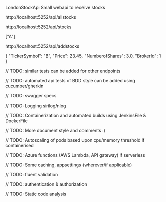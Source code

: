 LondonStockApi
Small webapi to receive stocks

http://localhost:5252/api/allstocks

http://localhost:5252/api/stocks 

["A"]

http://localhost:5252/api/addstocks

{
    "TickerSymbol": "B",
    "Price": 23.45, 
    "NumberofShares": 3.0, 
    "BrokerId": 1
}

// TODO: similar tests can be added for other endpoints

// TODO: automated api tests of BDD style can be added using cucumber/gherkin

// TODO: swagger specs

// TODO: Logging sirilog/nlog

// TODO: Containerization and automated builds using JenkinsFile & DockerFile

// TODO: More document style and comments :)

// TODO: Autoscaling of pods based upon cpu/memory threshold if containerised

// TODO: Azure functions (AWS Lambda, API gateway) if serverless

// TODO: Some caching, appsettings (wherever/if applicable)

// TODO: fluent validation

// TODO: authentication & authorization

// TODO: Static code analysis
